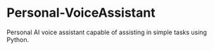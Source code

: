 # Personal-VoiceAssistant
Personal AI voice assistant capable of assisting in simple tasks using Python.
